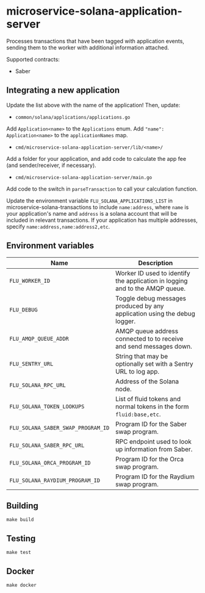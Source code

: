 
# microservice-solana-application-server

Processes transactions that have been tagged with application events,
sending them to the worker with additional information attached.

Supported contracts:
 - Saber

## Integrating a new application

Update the list above with the name of the application!
Then, update:

 - `common/solana/applications/applications.go`

 Add `Application<name>` to the `Applications` enum. Add `"name": Application<name>` to the `applicationNames` map.

 - `cmd/microservice-solana-application-server/lib/<name>/`

 Add a folder for your application, and add code to calculate the app fee (and sender/receiver, if necessary).

 - `cmd/microservice-solana-application-server/main.go`

 Add code to the switch in `parseTransaction` to call your calculation function.

Update the environment variable `FLU_SOLANA_APPLICATIONS_LIST` in microservice-solana-transactions to include `name:address`, where `name` is your application's name and `address` is a solana account that will be included in relevant transactions. If your application has multiple addresses, specify `name:address,name:address2,etc`.

## Environment variables

|             Name                   | Description
|------------------------------------|--------------------------------------------------------------------------------|
| `FLU_WORKER_ID`                    | Worker ID used to identify the application in logging and to the AMQP queue.   |
| `FLU_DEBUG`                        | Toggle debug messages produced by any application using the debug logger.      |
| `FLU_AMQP_QUEUE_ADDR`              | AMQP queue address connected to to receive and send messages down.             |
| `FLU_SENTRY_URL`                   | String that may be optionally set with a Sentry URL to log app.                |
| `FLU_SOLANA_RPC_URL`                    | Address of the Solana node.   |
| `FLU_SOLANA_TOKEN_LOOKUPS`                    | List of fluid tokens and normal tokens in the form `fluid:base,etc`. |
| `FLU_SOLANA_SABER_SWAP_PROGRAM_ID` | Program ID for the Saber swap program.                                         |
| `FLU_SOLANA_SABER_RPC_URL`         | RPC endpoint used to look up information from Saber.                           |
| `FLU_SOLANA_ORCA_PROGRAM_ID` | Program ID for the Orca swap program.                                         |
| `FLU_SOLANA_RAYDIUM_PROGRAM_ID` | Program ID for the Raydium swap program.                                         |

## Building

    make build

## Testing

    make test

## Docker

    make docker
